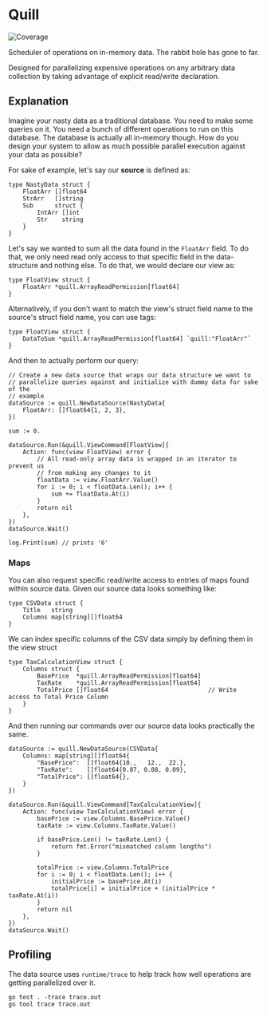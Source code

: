 # Quill

![Coverage](https://img.shields.io/badge/Coverage-71.0%25-brightgreen)

Scheduler of operations on in-memory data. The rabbit hole has gone to far.

Designed for parallelizing expensive operations on any arbitrary data collection by taking advantage of explicit read/write declaration.

## Explanation

Imagine your nasty data as a traditional database. You need to make some queries on it. You need a bunch of different operations to run on this database. The database is actually all in-memory though. How do you design your system to allow as much possible parallel execution against your data as possible?

For sake of example, let's say our **source** is defined as:

```golang
type NastyData struct {
    FloatArr []float64
    StrArr   []string
    Sub      struct {
        IntArr []int
        Str    string
    }
}
```

Let's say we wanted to sum all the data found in the `FloatArr` field. To do that, we only need read only access to that specific field in the data-structure and nothing else. To do that, we would declare our view as:

```golang
type FloatView struct {
    FloatArr *quill.ArrayReadPermission[float64]
}
```

Alternatively, if you don't want to match the view's struct field name to the source's struct field name, you can use tags:

```golang
type FloatView struct {
    DataToSum *quill.ArrayReadPermission[float64] `quill:"FloatArr"`
}
```

And then to actually perform our query:

```golang
// Create a new data source that wraps our data structure we want to
// parallelize queries against and initialize with dummy data for sake of the
// example
dataSource := quill.NewDataSource(NastyData{
    FloatArr: []float64{1, 2, 3},
})

sum := 0.

dataSource.Run(&quill.ViewCommand[FloatView]{
    Action: func(view FloatView) error {
        // All read-only array data is wrapped in an iterator to prevent us
        // from making any changes to it
        floatData := view.FloatArr.Value()
        for i := 0; i < floatData.Len(); i++ {
            sum += floatData.At(i)
        }
        return nil
    },
})
dataSource.Wait()

log.Print(sum) // prints '6'
```

### Maps

You can also request specific read/write access to entries of maps found within source data. Given our source data looks something like:

```golang
type CSVData struct {
    Title   string
    Columns map[string][]float64
}
```

We can index specific columns of the CSV data simply by defining them in the view struct

```golang
type TaxCalculationView struct {
    Columns struct {
        BasePrice  *quill.ArrayReadPermission[float64]
        TaxRate    *quill.ArrayReadPermission[float64]
        TotalPrice []float64                            // Write access to Total Price Column
    }
}
```

And then running our commands over our source data looks practically the same.

```golang
dataSource := quill.NewDataSource(CSVData{
    Columns: map[string][]float64{
        "BasePrice":  []float64{10.,   12.,  22.},
        "TaxRate":    []float64{0.07, 0.08, 0.09},
        "TotalPrice": []float64{},
    }
})

dataSource.Run(&quill.ViewCommand[TaxCalculationView]{
    Action: func(view TaxCalculationView) error {
        basePrice := view.Columns.BasePrice.Value()
        taxRate := view.Columns.TaxRate.Value()

        if basePrice.Len() != taxRate.Len() {
            return fmt.Error("mismatched column lengths")
        }

        totalPrice := view.Columns.TotalPrice
        for i := 0; i < floatData.Len(); i++ {
            initialPrice := basePrice.At(i)
            totalPrice[i] = initialPrice + (initialPrice * taxRate.At(i))
        }
        return nil
    },
})
dataSource.Wait()
```

## Profiling

The data source uses `runtime/trace` to help track how well operations are getting parallelized over it.

```
go test . -trace trace.out
go tool trace trace.out
```
